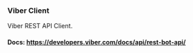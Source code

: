 ### Viber Client

Viber REST API Client.

#### Docs: https://developers.viber.com/docs/api/rest-bot-api/
